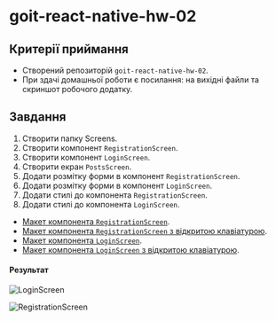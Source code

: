 # goit-react-native-hw-02

## Критерії приймання

- Створений репозиторій `goit-react-native-hw-02`.
- При здачі домашньої роботи є посилання: на вихідні файли та скриншот робочого додатку.

## Завдання​

1. Створити папку Screens.
2. Створити компонент `RegistrationScreen`.
3. Створити компонент `LoginScreen`.
4. Створити екран `PostsScreen`.
5. Додати розмітку форми в компонент `RegistrationScreen`.
6. Додати розмітку форми в компонент `LoginScreen`.
7. Додати стилі до компонента `RegistrationScreen`.
8. Додати стилі до компонента `LoginScreen`.

- [Макет компонента `RegistrationScreen`](<https://www.figma.com/file/YqWLNarVE4x1zkXa6PYJfi/Homework-(Copy)-(Copy)?node-id=3-26&t=XKtrTESvHCJWWJMS-0>).
- [Макет компонента `RegistrationScreen` з відкритою клавіатурою](<https://www.figma.com/file/YqWLNarVE4x1zkXa6PYJfi/Homework-(Copy)-(Copy)?node-id=32-57&t=jZpeABXYpGtE6WlU-0>).
- [Макет компонента `LoginScreen`](<https://www.figma.com/file/YqWLNarVE4x1zkXa6PYJfi/Homework-(Copy)-(Copy)?node-id=12-0&t=tkIKc4K19uOKNunb-0>).
- [Макет компонента `LoginScreen` з відкритою клавіатурою](<https://www.figma.com/file/YqWLNarVE4x1zkXa6PYJfi/Homework-(Copy)-(Copy)?node-id=33-126&t=p8npyqW8trmwF8rr-0>).


#### Результат

![LoginScreen](https://github.com/savchyndd/goit-react-native-hw-02/assets/96209694/45410c23-e837-4469-9de4-7fdd4b147ff8)


![RegistrationScreen](https://github.com/savchyndd/goit-react-native-hw-02/assets/96209694/9a5dbc4c-4ea0-4f4b-bc76-c754b29b7dda)
